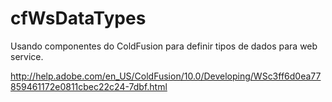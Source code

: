 # cfWsDataTypes

Usando componentes do ColdFusion para definir tipos de dados para web service.

http://help.adobe.com/en_US/ColdFusion/10.0/Developing/WSc3ff6d0ea77859461172e0811cbec22c24-7dbf.html

